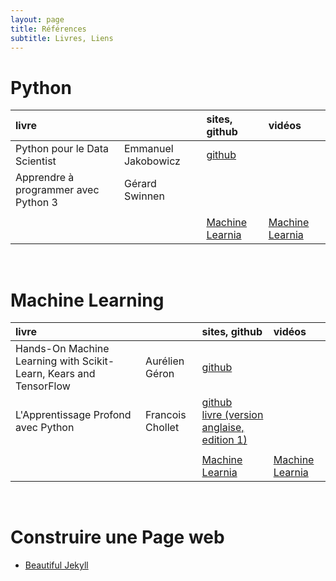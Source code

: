 ```yaml
---
layout: page
title: Références
subtitle: Livres, Liens
---
```



# Python 

|livre  | | sites, github | vidéos |
:-------|:-------|:-------|:------|
|Python pour le Data Scientist|Emmanuel Jakobowicz|[github](https://github.com/emjako)||
|Apprendre à programmer avec Python 3|Gérard Swinnen||| 
|||||
|||[Machine Learnia](https://machinelearnia.com/)|[Machine Learnia](https://www.youtube.com/c/MachineLearnia/videos)|

<br/>

# Machine Learning

| livre  |  | sites, github | vidéos |
|:-------|:-------|:-------|:----|
|Hands-On Machine Learning with Scikit-Learn, Kears and TensorFlow|Aurélien Géron|[github](https://github.com/ageron)||
|L'Apprentissage Profond avec Python| Francois Chollet|[github](https://github.com/fchollet?tab=repositories) <br/> [livre (version anglaise, edition 1)](https://www.manning.com/books/deep-learning-with-python#toc)||
|||||
|||[Machine Learnia](https://machinelearnia.com/)|[Machine Learnia](https://www.youtube.com/c/MachineLearnia/videos)|

<br/>

# Construire une Page web

* [Beautiful Jekyll](https://beautifuljekyll.com)
